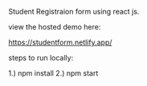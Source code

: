 Student Registraion form using react js.



view the hosted demo here:

https://studentform.netlify.app/





steps to run locally:

1.) npm install
2.) npm start



